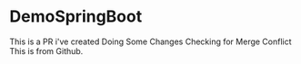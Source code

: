 # DemoSpringBoot
This is a PR i've created
Doing Some Changes
Checking for Merge Conflict
This is from Github.
